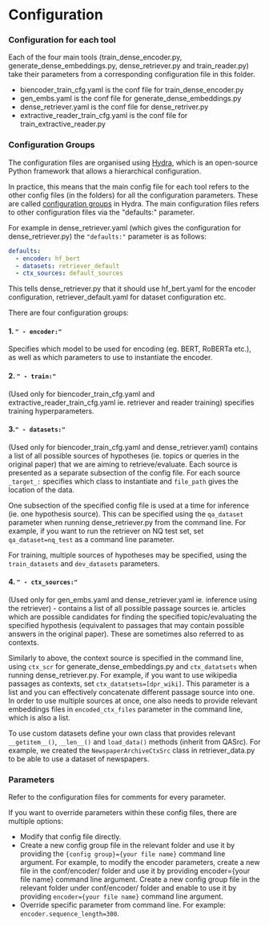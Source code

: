 # Configuration


### Configuration for each tool

Each of the four main tools (train_dense_encoder.py, generate_dense_embeddings.py, dense_retriever.py and train_reader.py) take their parameters from a corresponding configuration file in this folder. 
* biencoder_train_cfg.yaml is the conf file for train_dense_encoder.py
* gen_embs.yaml is the conf file for generate_dense_embeddings.py
* dense_retriever.yaml is the conf file for dense_retriver.py
* extractive_reader_train_cfg.yaml is the conf file for train_extractive_reader.py

### Configuration Groups
The configuration files are organised using [Hydra](https://github.com/facebookresearch/hydra), which is an open-source Python
framework that allows a hierarchical configuration. 

In practice, this means that the main config file for each tool refers to the other config files (in the folders) for all the configuration parameters. These are called [configuration groups](https://hydra.cc/docs/tutorials/structured_config/config_groups) in Hydra. The main configuration files refers to other configuration files via the "defaults:" parameter.

For example in dense_retriever.yaml (which gives the configuration for dense_retriever.py) the `"defaults:"` parameter is as follows:

```yaml
defaults:
  - encoder: hf_bert
  - datasets: retriever_default
  - ctx_sources: default_sources
```
This tells dense_retriever.py that it should use hf_bert.yaml for the encoder configuration, retriever_default.yaml for dataset configuration etc. 

There are four configuration groups:
#### 1. `" - encoder:"` 
Specifies which model to be used for encoding (eg. BERT, RoBERTa etc.), as well as which parameters to use to instantiate the encoder.

#### 2. `" - train:"` 
(Used only for biencoder_train_cfg.yaml and extractive_reader_train_cfg.yaml ie. retriever and reader training) specifies training hyperparameters.  

#### 3.`" - datasets:"` 
(Used only for biencoder_train_cfg.yaml and dense_retriever.yaml) contains a list of all possible sources of hypotheses (ie. topics or queries in the original paper) that we are aiming to retrieve/evaluate. Each source is presented as a separate subsection of the config file.
For each source `_target_:` specifies which class to instantiate and `file_path` gives the location of the data.

One subsection of the specified config file is used at a time for inference (ie. one hypothesis source). This can be specified using the `qa_dataset` parameter when running dense_retriever.py from the command line. For example, if you want to run the retriever on NQ test set, set `qa_dataset=nq_test` as a command line parameter.

For training, multiple sources of hypotheses may be specified, using the `train_datasets` and `dev_datasets` parameters. 


#### 4. `" - ctx_sources:"` 
(Used only for gen_embs.yaml and dense_retriever.yaml ie. inference using the retriever) - contains a list of all possible passage sources ie. articles which are possible candidates for finding the specified topic/evaluating the specified hypothesis (equivalent to passages that may contain possible answers in the original paper). These are sometimes also referred to as contexts.

Similarly to above, the context source is specified in the command line, using `ctx_scr` for generate_dense_embeddings.py and `ctx_datatsets` when running dense_retriever.py. For example, if you want to use wikipedia passages as contexts, set `ctx_datatsets=[dpr_wiki]`.
This parameter is a list and you can effectively concatenate different passage source into one. In order to use multiple sources at once, one also needs to provide relevant embeddings files in `encoded_ctx_files` parameter in the command line, which is also a list.

To use custom datasets define your own class that provides relevant `__getitem__()`, `__len__()` and `load_data()` methods (inherit from QASrc). For example, we created the `NewspaperArchiveCtxSrc` class in retriever_data.py to be able to use a dataset of newspapers.


### Parameters 
Refer to the configuration files for comments for every parameter.

If you want to override parameters within these config files, there are multiple options: 
* Modify that config file directly.
* Create a new config group file in the relevant folder and use it by providing the `{config group}={your file name}` command line argument. For example, to modify the encoder parameters, create a new file in the conf/encoder/ folder and use it by providing encoder={your file name} command line argument. Create a new config group file in the relevant folder under  conf/encoder/ folder and enable to use it by providing `encoder={your file name}` command line argument.
* Override specific parameter from command line. For example: `encoder.sequence_length=300`.




